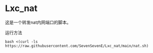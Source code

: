 # Lxc_nat
这是一个转发nat内网端口的脚本。

运行方法
```
bash <(curl -ls https://raw.githubusercontent.com/SevenSevenE/Lxc_nat/main/nat.sh)
```
